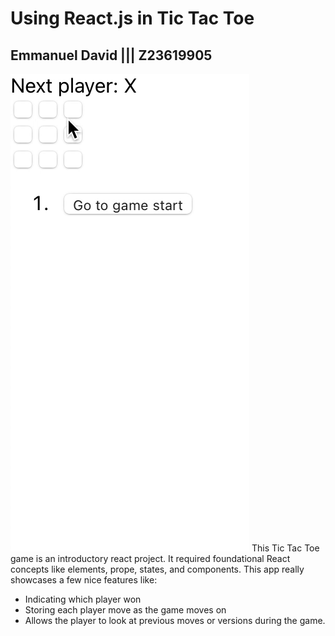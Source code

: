 # Using React.js in Tic Tac Toe

## Emmanuel David ||| Z23619905

<img src= "ezgif.com-video-to-gif.gif">
This Tic Tac Toe game is an introductory react project. It required foundational React concepts like elements, prope, states, and components. This app really showcases a few nice features like:

* Indicating which player won
* Storing each player move as the game moves on
* Allows the player to look at previous moves or versions during the game.
